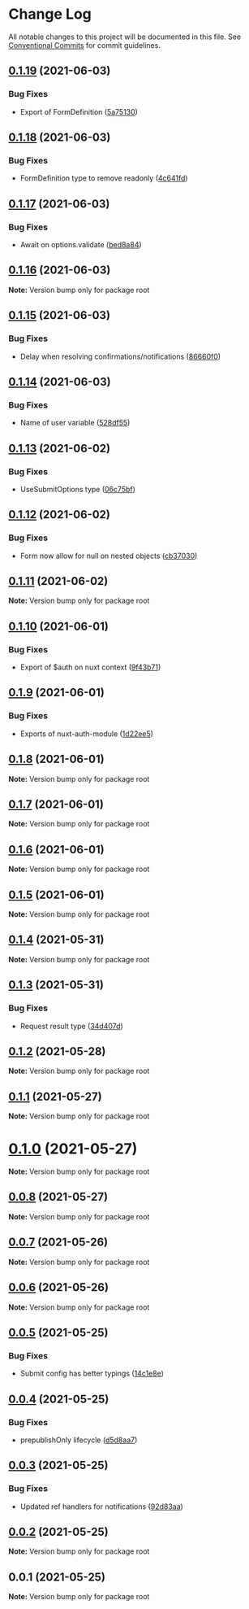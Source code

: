# Change Log

All notable changes to this project will be documented in this file.
See [Conventional Commits](https://conventionalcommits.org) for commit guidelines.

## [0.1.19](https://github.com/rhangai/node-web-packages/compare/v0.1.18...v0.1.19) (2021-06-03)


### Bug Fixes

* Export of FormDefinition ([5a75130](https://github.com/rhangai/node-web-packages/commit/5a7513065d1251cd501aca192f42122c36953b0e))





## [0.1.18](https://github.com/rhangai/node-web-packages/compare/v0.1.17...v0.1.18) (2021-06-03)


### Bug Fixes

* FormDefinition type to remove readonly ([4c641fd](https://github.com/rhangai/node-web-packages/commit/4c641fd9151c44a6fa06c6ce639575f9cf309c26))





## [0.1.17](https://github.com/rhangai/node-web-packages/compare/v0.1.16...v0.1.17) (2021-06-03)


### Bug Fixes

* Await on options.validate ([bed8a84](https://github.com/rhangai/node-web-packages/commit/bed8a8430fffef45b28f172144fedd41ca5aa307))





## [0.1.16](https://github.com/rhangai/node-web-packages/compare/v0.1.15...v0.1.16) (2021-06-03)

**Note:** Version bump only for package root





## [0.1.15](https://github.com/rhangai/node-web-packages/compare/v0.1.14...v0.1.15) (2021-06-03)


### Bug Fixes

* Delay when resolving confirmations/notifications ([86660f0](https://github.com/rhangai/node-web-packages/commit/86660f0e00cfc4faa5fab238b7ccbbdef3a8a562))





## [0.1.14](https://github.com/rhangai/node-web-packages/compare/v0.1.13...v0.1.14) (2021-06-03)


### Bug Fixes

* Name of user variable ([528df55](https://github.com/rhangai/node-web-packages/commit/528df55c887889a5e726af6d7a9fdacaaceeb777))





## [0.1.13](https://github.com/rhangai/node-web-packages/compare/v0.1.12...v0.1.13) (2021-06-02)


### Bug Fixes

* UseSubmitOptions type ([06c75bf](https://github.com/rhangai/node-web-packages/commit/06c75bf03d8c8bd90c8848b08514b7040fd5839b))





## [0.1.12](https://github.com/rhangai/node-web-packages/compare/v0.1.11...v0.1.12) (2021-06-02)


### Bug Fixes

* Form now allow for null on nested objects ([cb37030](https://github.com/rhangai/node-web-packages/commit/cb37030cd38bbeb5e3e1842f98fd73190a70a04e))





## [0.1.11](https://github.com/rhangai/node-web-packages/compare/v0.1.10...v0.1.11) (2021-06-02)

**Note:** Version bump only for package root





## [0.1.10](https://github.com/rhangai/node-web-packages/compare/v0.1.9...v0.1.10) (2021-06-01)


### Bug Fixes

* Export of $auth on nuxt context ([9f43b71](https://github.com/rhangai/node-web-packages/commit/9f43b7187bb1b17194c67ed5f162b65d4818b6ae))





## [0.1.9](https://github.com/rhangai/node-web-packages/compare/v0.1.8...v0.1.9) (2021-06-01)


### Bug Fixes

* Exports of nuxt-auth-module ([1d22ee5](https://github.com/rhangai/node-web-packages/commit/1d22ee504c47be80dec6176a550f2f8c41beea05))





## [0.1.8](https://github.com/rhangai/node-web-packages/compare/v0.1.7...v0.1.8) (2021-06-01)

**Note:** Version bump only for package root





## [0.1.7](https://github.com/rhangai/node-web-packages/compare/v0.1.6...v0.1.7) (2021-06-01)

**Note:** Version bump only for package root





## [0.1.6](https://github.com/rhangai/node-web-packages/compare/v0.1.5...v0.1.6) (2021-06-01)

**Note:** Version bump only for package root





## [0.1.5](https://github.com/rhangai/node-web-packages/compare/v0.1.4...v0.1.5) (2021-06-01)

**Note:** Version bump only for package root





## [0.1.4](https://github.com/rhangai/node-web-packages/compare/v0.1.3...v0.1.4) (2021-05-31)

**Note:** Version bump only for package root





## [0.1.3](https://github.com/rhangai/node-web-packages/compare/v0.1.2...v0.1.3) (2021-05-31)


### Bug Fixes

* Request result type ([34d407d](https://github.com/rhangai/node-web-packages/commit/34d407dad68ff66f6b4e6a6b2eaadd5f5bdaa453))





## [0.1.2](https://github.com/rhangai/node-web-packages/compare/v0.1.1...v0.1.2) (2021-05-28)

**Note:** Version bump only for package root





## [0.1.1](https://github.com/rhangai/node-web-packages/compare/v0.1.0...v0.1.1) (2021-05-27)

**Note:** Version bump only for package root





# [0.1.0](https://github.com/rhangai/node-web-packages/compare/v0.0.8...v0.1.0) (2021-05-27)

**Note:** Version bump only for package root





## [0.0.8](https://github.com/rhangai/node-web-packages/compare/v0.0.7...v0.0.8) (2021-05-27)

**Note:** Version bump only for package root





## [0.0.7](https://github.com/rhangai/node-web-packages/compare/v0.0.6...v0.0.7) (2021-05-26)

**Note:** Version bump only for package root





## [0.0.6](https://github.com/rhangai/node-web-packages/compare/v0.0.5...v0.0.6) (2021-05-26)

**Note:** Version bump only for package root





## [0.0.5](https://github.com/rhangai/node-vue-packages/compare/v0.0.4...v0.0.5) (2021-05-25)


### Bug Fixes

* Submit config has better typings ([14c1e8e](https://github.com/rhangai/node-vue-packages/commit/14c1e8e614709dfb9908df6075e60d84711d1294))





## [0.0.4](https://github.com/rhangai/node-vue-packages/compare/v0.0.3...v0.0.4) (2021-05-25)


### Bug Fixes

* prepublishOnly lifecycle ([d5d8aa7](https://github.com/rhangai/node-vue-packages/commit/d5d8aa7ab9ab720d3e314d5b6a1e7ecf750eab28))





## [0.0.3](https://github.com/rhangai/node-vue-packages/compare/v0.0.2...v0.0.3) (2021-05-25)


### Bug Fixes

* Updated ref handlers for notifications ([92d83aa](https://github.com/rhangai/node-vue-packages/commit/92d83aac3ba99e0eebbafa22ec4e8d1bf15b8055))





## [0.0.2](https://github.com/rhangai/node-vue-packages/compare/v0.0.1...v0.0.2) (2021-05-25)

**Note:** Version bump only for package root





## 0.0.1 (2021-05-25)

**Note:** Version bump only for package root
